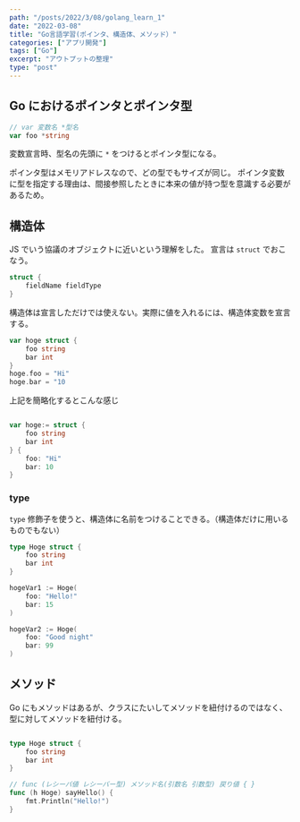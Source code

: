 ```yaml
---
path: "/posts/2022/3/08/golang_learn_1"
date: "2022-03-08"
title: "Go言語学習(ポインタ、構造体、メソッド）"
categories: ["アプリ開発"]
tags: ["Go"]
excerpt: "アウトプットの整理"
type: "post"
---
```


## Go におけるポインタとポインタ型

```go
// var 変数名 *型名
var foo *string
```

変数宣言時、型名の先頭に `*` をつけるとポインタ型になる。

ポインタ型はメモリアドレスなので、どの型でもサイズが同じ。
ポインタ変数に型を指定する理由は、間接参照したときに本来の値が持つ型を意識する必要があるため。


## 構造体

JS でいう協議のオブジェクトに近いという理解をした。
宣言は `struct` でおこなう。

```go
struct {
	fieldName fieldType
}
```

構造体は宣言しただけでは使えない。実際に値を入れるには、構造体変数を宣言する。

```go
var hoge struct {
	foo string
	bar int
}
hoge.foo = "Hi"
hoge.bar = "10
```

上記を簡略化するとこんな感じ

```go

var hoge:= struct {
	foo string
	bar int
} {
	foo: "Hi"
	bar: 10
}
```

### type

`type` 修飾子を使うと、構造体に名前をつけることできる。（構造体だけに用いるものでもない）

```go
type Hoge struct {
	foo string
	bar int
}

hogeVar1 := Hoge(
	foo: "Hello!"
	bar: 15
)

hogeVar2 := Hoge(
	foo: "Good night"
	bar: 99
)

```


## メソッド

Go にもメソッドはあるが、クラスにたいしてメソッドを紐付けるのではなく、型に対してメソッドを紐付ける。

```go

type Hoge struct {
	foo string
	bar int
}

// func (レシーバ値 レシーバー型) メソッド名(引数名 引数型) 戻り値 { }
func (h Hoge) sayHello() {
	fmt.Println("Hello!")
}
```